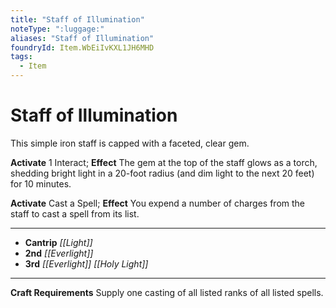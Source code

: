 ```yaml
---
title: "Staff of Illumination"
noteType: ":luggage:"
aliases: "Staff of Illumination"
foundryId: Item.WbEiIvKXL1JH6MHD
tags:
  - Item
---
```


# Staff of Illumination

This simple iron staff is capped with a faceted, clear gem.

**Activate** 1 Interact; **Effect** The gem at the top of the staff glows as a torch, shedding bright light in a 20-foot radius (and dim light to the next 20 feet) for 10 minutes.

**Activate** Cast a Spell; **Effect** You expend a number of charges from the staff to cast a spell from its list.

* * *

*   **Cantrip** _[[Light]]_
*   **2nd** _[[Everlight]]_
*   **3rd** _[[Everlight]]_ _[[Holy Light]]_

* * *

**Craft Requirements** Supply one casting of all listed ranks of all listed spells.
